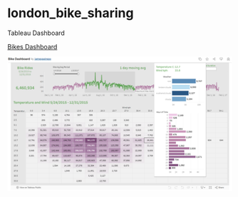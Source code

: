 # london_bike_sharing

Tableau Dashboard

[Bikes Dashboard](https://public.tableau.com/app/profile/james.beall4165/viz/Bikes_17117740089590/Dashboard1)

![screenshot](/screenshots/bikes_dashboard.png)
